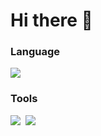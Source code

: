 <div stlye="text-align:center">
  <h1> Hi there 👋</h1>

  ### Language<br>
  <img src="https://img.shields.io/badge/TypeScript-0672d3?style=flat-square&logo=TypeScript&logoColor=white"/>
  
  ### Tools<br>
  <img src="https://img.shields.io/badge/Angular-ff3900?style=flat-square&logo=Angular&logoColor=white"/>&nbsp;
  <img src="https://img.shields.io/badge/Git-ff8a00?style=flat-square&logo=Git&logoColor=white"/>
</div>

<!--
**Huni31/Huni31** is a ✨ _special_ ✨ repository because its `README.md` (this file) appears on your GitHub profile.

Here are some ideas to get you started:

- 🔭 I’m currently working on ...
- 🌱 I’m currently learning ...
- 👯 I’m looking to collaborate on ...
- 🤔 I’m looking for help with ...
- 💬 Ask me about ...
- 📫 How to reach me: ...
- 😄 Pronouns: ...
- ⚡ Fun fact: ...
-->
